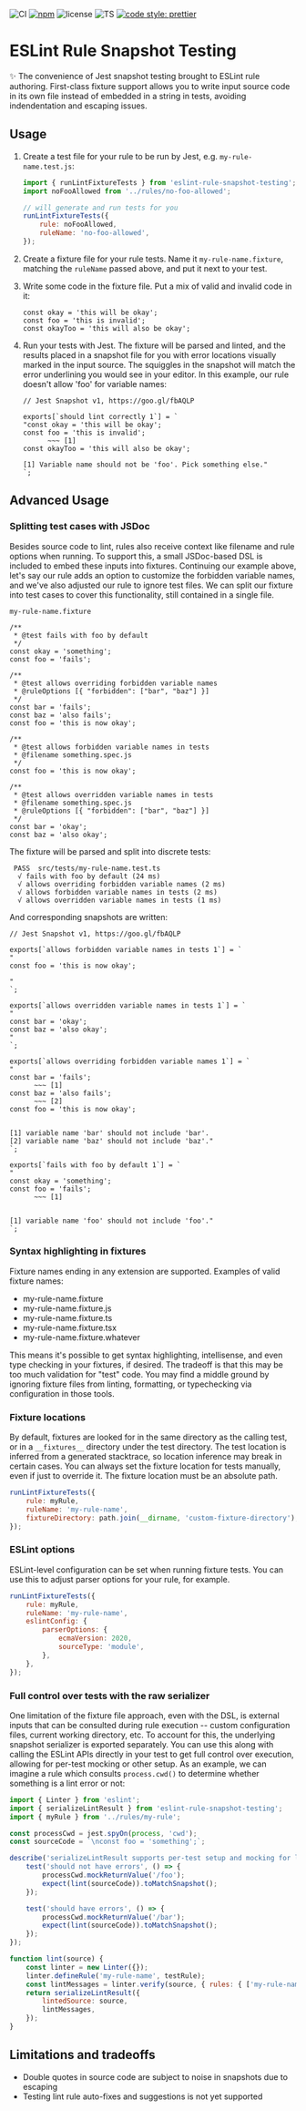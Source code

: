 ![CI](https://github.com/jwbay/eslint-snapshot-testing/workflows/CI/badge.svg)
[![npm](https://img.shields.io/npm/v/eslint-rule-snapshot-testing?label=eslint-rule-snapshot-testing)](https://www.npmjs.com/package/eslint-rule-snapshot-testing)
![license](https://img.shields.io/npm/l/eslint-rule-snapshot-testing)
![TS](https://img.shields.io/badge/TypeScript-strict%20%F0%9F%92%AA-blue)
[![code style: prettier](https://img.shields.io/badge/code_style-prettier-ff69b4.svg)](https://github.com/prettier/prettier)

# ESLint Rule Snapshot Testing

✨ The convenience of Jest snapshot testing brought to ESLint rule authoring. First-class fixture
support allows you to write input source code in its own file instead of embedded in a string in
tests, avoiding indendentation and escaping issues.

## Usage

1. Create a test file for your rule to be run by Jest, e.g. `my-rule-name.test.js`:

    ```js
    import { runLintFixtureTests } from 'eslint-rule-snapshot-testing';
    import noFooAllowed from '../rules/no-foo-allowed';

    // will generate and run tests for you
    runLintFixtureTests({
        rule: noFooAllowed,
        ruleName: 'no-foo-allowed',
    });
    ```

1. Create a fixture file for your rule tests. Name it `my-rule-name.fixture`, matching the
   `ruleName` passed above, and put it next to your test.
1. Write some code in the fixture file. Put a mix of valid and invalid code in it:
    ```
    const okay = 'this will be okay';
    const foo = 'this is invalid';
    const okayToo = 'this will also be okay';
    ```
1. Run your tests with Jest. The fixture will be parsed and linted, and the results placed in a
   snapshot file for you with error locations visually marked in the input source. The squiggles in
   the snapshot will match the error underlining you would see in your editor. In this example, our
   rule doesn't allow 'foo' for variable names:

    ```
    // Jest Snapshot v1, https://goo.gl/fbAQLP

    exports[`should lint correctly 1`] = `
    "const okay = 'this will be okay';
    const foo = 'this is invalid';
          ~~~ [1]
    const okayToo = 'this will also be okay';

    [1] Variable name should not be 'foo'. Pick something else."
    `;
    ```

## Advanced Usage

### Splitting test cases with JSDoc

Besides source code to lint, rules also receive context like filename and rule options when running.
To support this, a small JSDoc-based DSL is included to embed these inputs into fixtures. Continuing
our example above, let's say our rule adds an option to customize the forbidden variable names, and
we've also adjusted our rule to ignore test files. We can split our fixture into test cases to cover
this functionality, still contained in a single file.

`my-rule-name.fixture`

```
/**
 * @test fails with foo by default
 */
const okay = 'something';
const foo = 'fails';

/**
 * @test allows overriding forbidden variable names
 * @ruleOptions [{ "forbidden": ["bar", "baz"] }]
 */
const bar = 'fails';
const baz = 'also fails';
const foo = 'this is now okay';

/**
 * @test allows forbidden variable names in tests
 * @filename something.spec.js
 */
const foo = 'this is now okay';

/**
 * @test allows overridden variable names in tests
 * @filename something.spec.js
 * @ruleOptions [{ "forbidden": ["bar", "baz"] }]
 */
const bar = 'okay';
const baz = 'also okay';
```

The fixture will be parsed and split into discrete tests:

```
 PASS  src/tests/my-rule-name.test.ts
  √ fails with foo by default (24 ms)
  √ allows overriding forbidden variable names (2 ms)
  √ allows forbidden variable names in tests (2 ms)
  √ allows overridden variable names in tests (1 ms)
```

And corresponding snapshots are written:

```
// Jest Snapshot v1, https://goo.gl/fbAQLP

exports[`allows forbidden variable names in tests 1`] = `
"
const foo = 'this is now okay';

"
`;

exports[`allows overridden variable names in tests 1`] = `
"
const bar = 'okay';
const baz = 'also okay';
"
`;

exports[`allows overriding forbidden variable names 1`] = `
"
const bar = 'fails';
      ~~~ [1]
const baz = 'also fails';
      ~~~ [2]
const foo = 'this is now okay';


[1] variable name 'bar' should not include 'bar'.
[2] variable name 'baz' should not include 'baz'."
`;

exports[`fails with foo by default 1`] = `
"
const okay = 'something';
const foo = 'fails';
      ~~~ [1]


[1] variable name 'foo' should not include 'foo'."
`;

```

### Syntax highlighting in fixtures

Fixture names ending in any extension are supported. Examples of valid fixture names:

-   my-rule-name.fixture
-   my-rule-name.fixture.js
-   my-rule-name.fixture.ts
-   my-rule-name.fixture.tsx
-   my-rule-name.fixture.whatever

This means it's possible to get syntax highlighting, intellisense, and even type checking in your
fixtures, if desired. The tradeoff is that this may be too much validation for "test" code. You may
find a middle ground by ignoring fixture files from linting, formatting, or typechecking via
configuration in those tools.

### Fixture locations

By default, fixtures are looked for in the same directory as the calling test, or in a
`__fixtures__` directory under the test directory. The test location is inferred from a generated
stacktrace, so location inference may break in certain cases. You can always set the fixture
location for tests manually, even if just to override it. The fixture location must be an absolute
path.

```js
runLintFixtureTests({
    rule: myRule,
    ruleName: 'my-rule-name',
    fixtureDirectory: path.join(__dirname, 'custom-fixture-directory'),
});
```

### ESLint options

ESLint-level configuration can be set when running fixture tests. You can use this to adjust parser
options for your rule, for example.

```js
runLintFixtureTests({
    rule: myRule,
    ruleName: 'my-rule-name',
    eslintConfig: {
        parserOptions: {
            ecmaVersion: 2020,
            sourceType: 'module',
        },
    },
});
```

### Full control over tests with the raw serializer

One limitation of the fixture file approach, even with the DSL, is external inputs that can be
consulted during rule execution -- custom configuration files, current working directory, etc. To
account for this, the underlying snapshot serializer is exported separately. You can use this along
with calling the ESLint APIs directly in your test to get full control over execution, allowing for
per-test mocking or other setup. As an example, we can imagine a rule which consults `process.cwd()`
to determine whether something is a lint error or not:

```js
import { Linter } from 'eslint';
import { serializeLintResult } from 'eslint-rule-snapshot-testing';
import { myRule } from '../rules/my-rule';

const processCwd = jest.spyOn(process, 'cwd');
const sourceCode = `\nconst foo = 'something';`;

describe('serializeLintResult supports per-test setup and mocking for lint rules', () => {
    test('should not have errors', () => {
        processCwd.mockReturnValue('/foo');
        expect(lint(sourceCode)).toMatchSnapshot();
    });

    test('should have errors', () => {
        processCwd.mockReturnValue('/bar');
        expect(lint(sourceCode)).toMatchSnapshot();
    });
});

function lint(source) {
    const linter = new Linter({});
    linter.defineRule('my-rule-name', testRule);
    const lintMessages = linter.verify(source, { rules: { ['my-rule-name']: 'error' } });
    return serializeLintResult({
        lintedSource: source,
        lintMessages,
    });
}
```

## Limitations and tradeoffs

-   Double quotes in source code are subject to noise in snapshots due to escaping
-   Testing lint rule auto-fixes and suggestions is not yet supported
